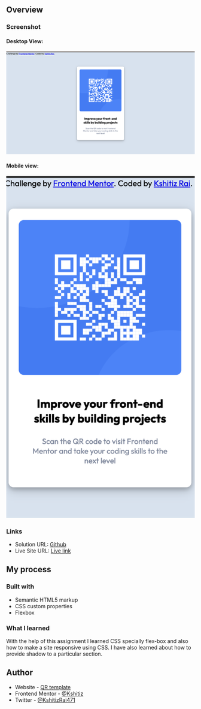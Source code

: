 ## Overview

### Screenshot

#### Desktop View:

![](./images/ss2.png)

#### Mobile view:

![](./images/ss1.png)



### Links

- Solution URL: [Github](https://github.com/Kshitiz42069/frontend-mentor-QR)
- Live Site URL: [Live link](https://kshitiz42069.github.io/frontend-mentor-QR/)

## My process

### Built with

- Semantic HTML5 markup
- CSS custom properties
- Flexbox



### What I learned

With the help of this assignment I learned CSS specially flex-box and also how to make a site responsive using CSS. I have also learned about how to provide shadow to a particular section.



## Author

- Website - [QR template]()
- Frontend Mentor - [@Kshitiz](https://www.frontendmentor.io/profile/Kshitiz42069)
- Twitter - [@KshitizRai471](https://twitter.com/KshitizRai471)

